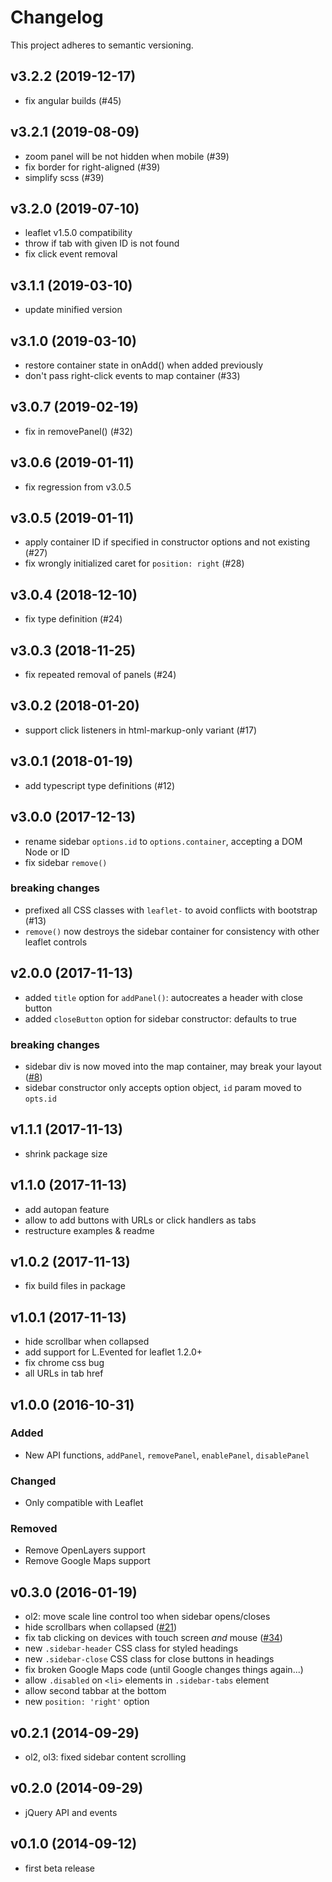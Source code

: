 # Changelog
This project adheres to semantic versioning.

## v3.2.2 (2019-12-17)
- fix angular builds (#45)

## v3.2.1 (2019-08-09)
- zoom panel will be not hidden when mobile (#39)
- fix border for right-aligned (#39)
- simplify scss (#39)

## v3.2.0 (2019-07-10)
- leaflet v1.5.0 compatibility
- throw if tab with given ID is not found 
- fix click event removal

## v3.1.1 (2019-03-10)
- update minified version

## v3.1.0 (2019-03-10)
- restore container state in onAdd() when added previously
- don't pass right-click events to map container (#33)

## v3.0.7 (2019-02-19)
- fix in removePanel() (#32)

## v3.0.6 (2019-01-11)
- fix regression from v3.0.5

## v3.0.5 (2019-01-11)
- apply container ID if specified in constructor options and not existing (#27)
- fix wrongly initialized caret for `position: right` (#28)

## v3.0.4 (2018-12-10)
- fix type definition (#24)

## v3.0.3 (2018-11-25)
- fix repeated removal of panels (#24)

## v3.0.2 (2018-01-20)
- support click listeners in html-markup-only variant (#17)

## v3.0.1 (2018-01-19)
- add typescript type definitions (#12)

## v3.0.0 (2017-12-13)
- rename sidebar `options.id` to `options.container`, accepting a DOM Node or ID
- fix sidebar `remove()`

### breaking changes
- prefixed all CSS classes with `leaflet-` to avoid conflicts with bootstrap (#13)
- `remove()` now destroys the sidebar container for consistency with other leaflet controls

## v2.0.0 (2017-11-13)
- added `title` option for `addPanel()`: autocreates a header with close button
- added `closeButton` option for sidebar constructor: defaults to true

### breaking changes
- sidebar div is now moved into the map container, may break your layout ([#8](https://github.com/nickpeihl/leaflet-sidebar-v2/issues/8))
- sidebar constructor only accepts option object, `id` param moved to `opts.id`

## v1.1.1 (2017-11-13)
- shrink package size

## v1.1.0 (2017-11-13)
- add autopan feature
- allow to add buttons with URLs or click handlers as tabs
- restructure examples & readme

## v1.0.2 (2017-11-13)
- fix build files in package

## v1.0.1 (2017-11-13)
- hide scrollbar when collapsed
- add support for L.Evented for leaflet 1.2.0+
- fix chrome css bug
- all URLs in tab href

## v1.0.0 (2016-10-31)
### Added
- New API functions, `addPanel`, `removePanel`, `enablePanel`, `disablePanel`

### Changed
- Only compatible with Leaflet

### Removed
- Remove OpenLayers support
- Remove Google Maps support


## v0.3.0 (2016-01-19)

- ol2: move scale line control too when sidebar opens/closes
- hide scrollbars when collapsed ([#21](https://github.com/Turbo87/sidebar-v2/issues/21))
- fix tab clicking on devices with touch screen *and* mouse ([#34](https://github.com/Turbo87/sidebar-v2/issues/35))
- new `.sidebar-header` CSS class for styled headings
- new `.sidebar-close` CSS class for close buttons in headings
- fix broken Google Maps code (until Google changes things again...)
- allow `.disabled` on `<li>` elements in `.sidebar-tabs` element
- allow second tabbar at the bottom
- new `position: 'right'` option


## v0.2.1 (2014-09-29)

- ol2, ol3: fixed sidebar content scrolling


## v0.2.0 (2014-09-29)

- jQuery API and events


## v0.1.0 (2014-09-12)

- first beta release
